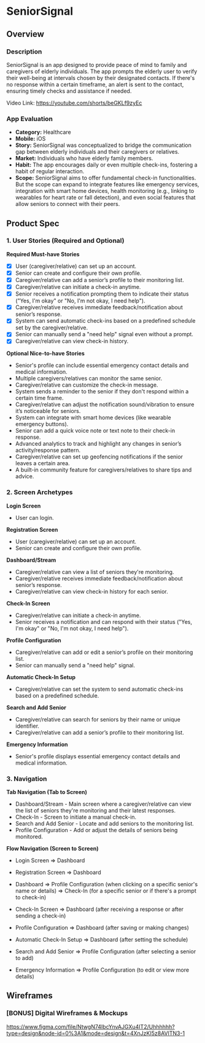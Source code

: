 # SeniorSignal

## Overview

### Description

SeniorSignal is an app designed to provide peace of mind to family and caregivers of elderly individuals. The app prompts the elderly user to verify their well-being at intervals chosen by their designated contacts. If there's no response within a certain timeframe, an alert is sent to the contact, ensuring timely checks and assistance if needed.

Video Link: https://youtube.com/shorts/beGKLf9zyEc

### App Evaluation

- **Category:** Healthcare
- **Mobile:** iOS
- **Story:** SeniorSignal was conceptualized to bridge the communication gap between elderly individuals and their caregivers or relatives. 
- **Market:** Individuals who have elderly family members.
- **Habit:** The app encourages daily or even multiple check-ins, fostering a habit of regular interaction.
- **Scope:**  SeniorSignal aims to offer fundamental check-in functionalities. But the scope can expand to integrate features like emergency services, integration with smart home devices, health monitoring (e.g., linking to wearables for heart rate or fall detection), and even social features that allow seniors to connect with their peers. 

## Product Spec

### 1. User Stories (Required and Optional)

**Required Must-have Stories**

- [x] User (caregiver/relative) can set up an account.
- [x] Senior can create and configure their own profile.
- [x] Caregiver/relative can add a senior’s profile to their monitoring list.
- [x] Caregiver/relative can initiate a check-in anytime.
- [x] Senior receives a notification prompting them to indicate their status ("Yes, I'm okay" or "No, I'm not okay, I need help").
- [x] Caregiver/relative receives immediate feedback/notification about senior’s response.
- [x] System can send automatic check-ins based on a predefined schedule set by the caregiver/relative.
- [x] Senior can manually send a "need help" signal even without a prompt.
- [x] Caregiver/relative can view check-in history.

**Optional Nice-to-have Stories**

* Senior's profile can include essential emergency contact details and medical information.
* Multiple caregivers/relatives can monitor the same senior.
* Caregiver/relative can customize the check-in message.
* System sends a reminder to the senior if they don't respond within a certain time frame.
* Caregiver/relative can adjust the notification sound/vibration to ensure it’s noticeable for seniors.
* System can integrate with smart home devices (like wearable emergency buttons).
* Senior can add a quick voice note or text note to their check-in response.
* Advanced analytics to track and highlight any changes in senior’s activity/response pattern.
* Caregiver/relative can set up geofencing notifications if the senior leaves a certain area.
* A built-in community feature for caregivers/relatives to share tips and advice.

### 2. Screen Archetypes

**Login Screen**

* User can login.

**Registration Screen**

* User (caregiver/relative) can set up an account.
* Senior can create and configure their own profile.

**Dashboard/Stream**

* Caregiver/relative can view a list of seniors they're monitoring.
* Caregiver/relative receives immediate feedback/notification about senior’s response.
* Caregiver/relative can view check-in history for each senior.

**Check-In Screen**

* Caregiver/relative can initiate a check-in anytime.
* Senior receives a notification and can respond with their status ("Yes, I'm okay" or "No, I'm not okay, I need help").

**Profile Configuration**

* Caregiver/relative can add or edit a senior’s profile on their monitoring list.
* Senior can manually send a "need help" signal.

**Automatic Check-In Setup**

* Caregiver/relative can set the system to send automatic check-ins based on a predefined schedule.

**Search and Add Senior**

* Caregiver/relative can search for seniors by their name or unique identifier.
* Caregiver/relative can add a senior’s profile to their monitoring list.

**Emergency Information**

* Senior's profile displays essential emergency contact details and medical information.

### 3. Navigation

**Tab Navigation (Tab to Screen)**

* Dashboard/Stream - Main screen where a caregiver/relative can view the list of seniors they're monitoring and their latest responses.
* Check-In - Screen to initiate a manual check-in.
* Search and Add Senior - Locate and add seniors to the monitoring list.
* Profile Configuration - Add or adjust the details of seniors being monitored.


**Flow Navigation (Screen to Screen)**

* Login Screen
=> Dashboard
* Registration Screen
=> Dashboard

* Dashboard
=> Profile Configuration (when clicking on a specific senior's name or details)
=> Check-In (for a specific senior or if there's a prompt to check-in)

* Check-In Screen
=> Dashboard (after receiving a response or after sending a check-in)

* Profile Configuration
=> Dashboard (after saving or making changes)

* Automatic Check-In Setup 
=> Dashboard (after setting the schedule)

* Search and Add Senior
=> Profile Configuration (after selecting a senior to add)

* Emergency Information 
=> Profile Configuration (to edit or view more details)

## Wireframes

### [BONUS] Digital Wireframes & Mockups

https://www.figma.com/file/NtwgN74IbcYnvAJGXu4IT2/Uhhhhhh?type=design&node-id=0%3A1&mode=design&t=4XnJzKI5z8AVlTN3-1
